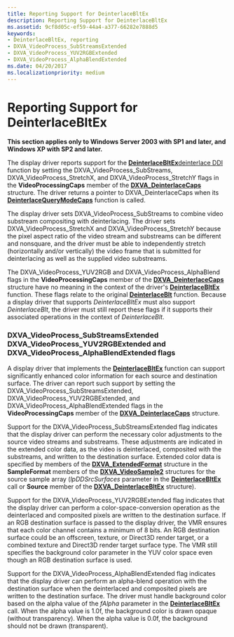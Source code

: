```yaml
---
title: Reporting Support for DeinterlaceBltEx
description: Reporting Support for DeinterlaceBltEx
ms.assetid: 9cf8d05c-ef59-44a4-a377-66282e7888d5
keywords:
- DeinterlaceBltEx, reporting
- DXVA_VideoProcess_SubStreamsExtended
- DXVA_VideoProcess_YUV2RGBExtended
- DXVA_VideoProcess_AlphaBlendExtended
ms.date: 04/20/2017
ms.localizationpriority: medium
---
```


# Reporting Support for DeinterlaceBltEx


**This section applies only to Windows Server 2003 with SP1 and later, and Windows XP with SP2 and later.**

The display driver reports support for the [**DeinterlaceBltEx**](https://docs.microsoft.com/windows-hardware/drivers/display/dxva-deinterlacebobdeviceclass-deinterlacebltex)[deinterlace DDI](https://docs.microsoft.com/windows-hardware/drivers/display/deinterlace-ddi) function by setting the DXVA\_VideoProcess\_SubStreams, DXVA\_VideoProcess\_StretchX, and DXVA\_VideoProcess\_StretchY flags in the **VideoProcessingCaps** member of the [**DXVA\_DeinterlaceCaps**](https://docs.microsoft.com/windows-hardware/drivers/ddi/dxva/ns-dxva-_dxva_deinterlacecaps) structure. The driver returns a pointer to DXVA\_DeinterlaceCaps when its [**DeinterlaceQueryModeCaps**](https://docs.microsoft.com/windows-hardware/drivers/display/dxva-deinterlacecontainerdeviceclass-deinterlacequerymodecaps) function is called.

The display driver sets DXVA\_VideoProcess\_SubStreams to combine video substream compositing with deinterlacing. The driver sets DXVA\_VideoProcess\_StretchX and DXVA\_VideoProcess\_StretchY because the pixel aspect ratio of the video stream and substreams can be different and nonsquare, and the driver must be able to independently stretch (horizontally and/or vertically) the video frame that is submitted for deinterlacing as well as the supplied video substreams.

The DXVA\_VideoProcess\_YUV2RGB and DXVA\_VideoProcess\_AlphaBlend flags in the **VideoProcessingCaps** member of the [**DXVA\_DeinterlaceCaps**](https://docs.microsoft.com/windows-hardware/drivers/ddi/dxva/ns-dxva-_dxva_deinterlacecaps) structure have no meaning in the context of the driver's [**DeinterlaceBltEx**](https://docs.microsoft.com/windows-hardware/drivers/display/dxva-deinterlacebobdeviceclass-deinterlacebltex) function. These flags relate to the original [**DeinterlaceBlt**](https://docs.microsoft.com/windows-hardware/drivers/display/dxva-deinterlacebobdeviceclass-deinterlaceblt) function. Because a display driver that supports *DeinterlaceBltEx* must also support *DeinterlaceBlt*, the driver must still report these flags if it supports their associated operations in the context of *DeinterlaceBlt*.

### <span id="DXVA_VideoProcess_SubStreamsExtended_DXVA_VideoProcess_YUV2RGBExtended_and_DXVA_VideoProcess_AlphaBlendExtended_flags"></span><span id="dxva_videoprocess_substreamsextended_dxva_videoprocess_yuv2rgbextended_and_dxva_videoprocess_alphablendextended_flags"></span><span id="DXVA_VIDEOPROCESS_SUBSTREAMSEXTENDED_DXVA_VIDEOPROCESS_YUV2RGBEXTENDED_AND_DXVA_VIDEOPROCESS_ALPHABLENDEXTENDED_FLAGS"></span>DXVA\_VideoProcess\_SubStreamsExtended DXVA\_VideoProcess\_YUV2RGBExtended and DXVA\_VideoProcess\_AlphaBlendExtended flags

A display driver that implements the [**DeinterlaceBltEx**](https://docs.microsoft.com/windows-hardware/drivers/display/dxva-deinterlacebobdeviceclass-deinterlacebltex) function can support significantly enhanced color information for each source and destination surface. The driver can report such support by setting the DXVA\_VideoProcess\_SubStreamsExtended, DXVA\_VideoProcess\_YUV2RGBExtended, and DXVA\_VideoProcess\_AlphaBlendExtended flags in the **VideoProcessingCaps** member of the [**DXVA\_DeinterlaceCaps**](https://docs.microsoft.com/windows-hardware/drivers/ddi/dxva/ns-dxva-_dxva_deinterlacecaps) structure.

Support for the DXVA\_VideoProcess\_SubStreamsExtended flag indicates that the display driver can perform the necessary color adjustments to the source video streams and substreams. These adjustments are indicated in the extended color data, as the video is deinterlaced, composited with the substreams, and written to the destination surface. Extended color data is specified by members of the [**DXVA\_ExtendedFormat**](https://docs.microsoft.com/windows-hardware/drivers/ddi/dxva/ns-dxva-_dxva_extendedformat) structure in the **SampleFormat** members of the [**DXVA\_VideoSample2**](https://docs.microsoft.com/windows-hardware/drivers/ddi/dxva/ns-dxva-_dxva_videosample2) structures for the source sample array (*lpDDSrcSurfaces* parameter in the [**DeinterlaceBltEx**](https://docs.microsoft.com/windows-hardware/drivers/display/dxva-deinterlacebobdeviceclass-deinterlacebltex) call or **Source** member of the [**DXVA\_DeinterlaceBltEx**](https://docs.microsoft.com/windows-hardware/drivers/ddi/dxva/ns-dxva-_dxva_deinterlacebltex) structure).

Support for the DXVA\_VideoProcess\_YUV2RGBExtended flag indicates that the display driver can perform a color-space-conversion operation as the deinterlaced and composited pixels are written to the destination surface. If an RGB destination surface is passed to the display driver, the VMR ensures that each color channel contains a minimum of 8 bits. An RGB destination surface could be an offscreen, texture, or Direct3D render target, or a combined texture and Direct3D render target surface type. The VMR still specifies the background color parameter in the YUV color space even though an RGB destination surface is used.

Support for the DXVA\_VideoProcess\_AlphaBlendExtended flag indicates that the display driver can perform an alpha-blend operation with the destination surface when the deinterlaced and composited pixels are written to the destination surface. The driver must handle background color based on the alpha value of the *fAlpha* parameter in the [**DeinterlaceBltEx**](https://docs.microsoft.com/windows-hardware/drivers/display/dxva-deinterlacebobdeviceclass-deinterlacebltex) call. When the alpha value is 1.0f, the background color is drawn opaque (without transparency). When the alpha value is 0.0f, the background should not be drawn (transparent).

 

 





